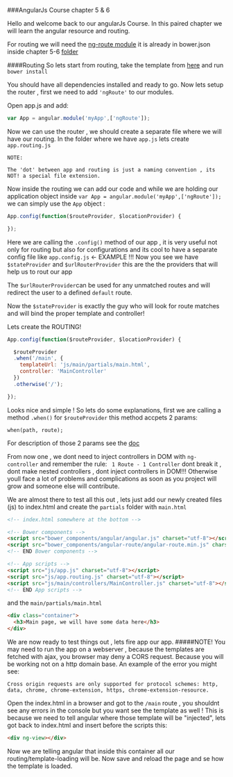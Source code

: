 ###AngularJs Course chapter 5 & 6

Hello and welcome back to our angularJs Course.
In this paired chapter we will learn the angular resource and routing.

For routing we will need the  [ng-route module](https://docs.angularjs.org/api/ngRoute)
it is already in bower.json inside chapter 5-6 [folder](/chapter5-6)

####Routing
So lets start from routing, take the template from [here](/chapter5-6) and run `bower install`

You should have all dependencies installed and ready to go.
Now lets setup the router , first we need to add `'ngRoute'` to our modules.

Open app.js and add:

```javaScript
var App = angular.module('myApp',['ngRoute']);

```

Now we can use the router , we should create a separate file where we will have our routing.
In the folder where we have `app.js` lets create `app.routing.js`

```
NOTE:

The 'dot' between app and routing is just a naming convention , its NOT! a special file extension.
```

Now inside the routing we can add our code and while we are holding our application object inside
`var App = angular.module('myApp',['ngRoute']);` we can simply use the `App` object :

```javaScript
App.config(function($routeProvider, $locationProvider) {

});
```

Here we are calling the `.config()` method of our app , it is very useful not only for routing
but also for configurations and its cool to have a separate config file like `app.config.js` <- EXAMPLE !!!
Now you see we have `$stateProvider` and `$urlRouterProvider` this are the the providers that will help us to rout our app

The `$urlRouterProvider`can be used for any unmatched routes and will redirect the user to a defined `default` route.

Now the `$stateProvider` is exactly the guy who will look for route matches and will bind the proper template and controller!

Lets create the ROUTING!

```javaScript
App.config(function($routeProvider, $locationProvider) {

  $routeProvider
  .when('/main', {
    templateUrl: 'js/main/partials/main.html',
    controller: 'MainController'
  })
  .otherwise('/');

});
```

Looks nice and simple !
So lets do some explanations, first we are calling a method `.when()` for `$routeProvider` this method accpets 2 params:

 `when(path, route);`

For description of those 2 params see the [doc](https://docs.angularjs.org/api/ngRoute/provider/$routeProvider)

From now one , we dont need to inject controllers in DOM with `ng-controller` and remember the rule: ` 1 Route - 1 Controller` dont break it , dont make nested controllers , dont inject controllers in DOM!!!
Otherwise youll face a lot of problems and complications as soon as you project will grow and someone else will contribute.

We are almost there to test all this out , lets just add our newly created files (js) to index.html and create the `partials` folder with `main.html`

```html
<!-- index.html somewhere at the bottom -->

<!-- Bower components -->
<script src="bower_components/angular/angular.js" charset="utf-8"></script>
<script src="bower_components/angular-route/angular-route.min.js" charset="utf-8"></script>
<!-- END Bower components -->

<!-- App scripts -->
<script src="js/app.js" charset="utf-8"></script>
<script src="js/app.routing.js" charset="utf-8"></script>
<script src="js/main/controllers/MainController.js" charset="utf-8"></script>
<!-- END App scripts -->
```

and the `main/partials/main.html`
```html
<div class="container">
  <h3>Main page, we will have some data here</h3>
</div>
```

We are now ready to test things out , lets fire app our app.
#####NOTE!
You may need to run the app on a webserver , because the templates are fetched with ajax, you browser may deny a CORS request. Because you will be working not on a http domain base.
An example of the error you might see:
```
Cross origin requests are only supported for protocol schemes: http, data, chrome, chrome-extension, https, chrome-extension-resource.
```
Open the index.html in a browser and got to the `/main` route , you shouldnt see any errors in the console but you want see the template as well !
This is because we need to tell angular where those template will be "injected", lets got back to index.html and insert before the scripts this:

```html
<div ng-view></div>
```

Now we are telling angular that inside this container all our routing/template-loading will be.
Now save and reload the page and se how the template is loaded.
